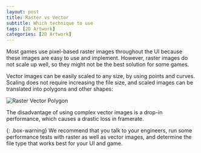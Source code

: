 ```yaml
---
layout: post
title: Raster vs Vector
subtitle: Which technique to use  
tags: [2D Artwork]
categories: [2D Artwork]
---
```


Most games use pixel-based raster images throughout the UI because these images are easy to use and implement. However, raster images do not scale up well, so they might not be the best solution for some games.

Vector images can be easily scaled to any size, by using points and curves. Scaling does not require increasing the file size, and scaled images can be translated into polygons and other shapes:
 
![Raster Vector Polygon](/privatebebo/img/ImageUse.png)  

The disadvantage of using complex vector images is a drop-in performance, which causes a drastic loss in framerate.

{: .box-warning}
We recommend that you talk to your engineers, run some performance tests with raster as well as vector images, and determine the file type that works best for your UI and game.

<br>
<br>
